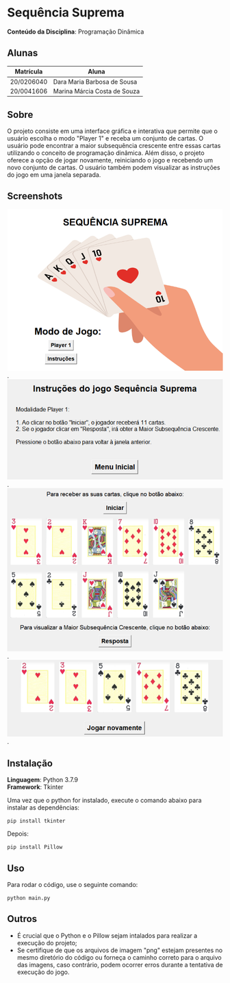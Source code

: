 # Sequência Suprema

**Conteúdo da Disciplina**: Programação Dinâmica <br>

## Alunas
|Matrícula | Aluna |
| -- | -- |
| 20/0206040  |  Dara Maria Barbosa de Sousa  |
| 20/0041606  |  Marina Márcia Costa de Souza |


## Sobre 
O projeto consiste em uma interface gráfica e interativa que permite que o usuário escolha o modo "Player 1" e receba um conjunto de cartas. O usuário pode encontrar a maior subsequência crescente entre essas cartas utilizando o conceito de programação dinâmica. Além disso, o projeto oferece a opção de jogar novamente, reiniciando o jogo e recebendo um novo conjunto de cartas. O usuário também podem visualizar as instruções do jogo em uma janela separada.

## Screenshots
![ScreenShot1](./assets/tela_inicial.png).
![ScreenShot1](./assets/tela_instruções.png).
![ScreenShot1](./assets/tela_player1.png).
![ScreenShot1](./assets/tela_resposta.png).

## Instalação  
**Linguagem**: Python 3.7.9 <br>
**Framework**: Tkinter

Uma vez que o python for instalado, execute o comando abaixo para instalar as dependências:

```cli
pip install tkinter 
````

Depois:

```cli
pip install Pillow
```

## Uso 
Para rodar o código, use o seguinte comando:

```cli
python main.py
```

## Outros 
- É crucial que o Python e o Pillow sejam intalados para realizar a execução do projeto;
- Se certifique de que os arquivos de imagem "png" estejam presentes no mesmo diretório do código ou forneça o caminho correto para o arquivo das imagens, caso contrário, podem ocorrer erros durante a tentativa de execução do jogo.
